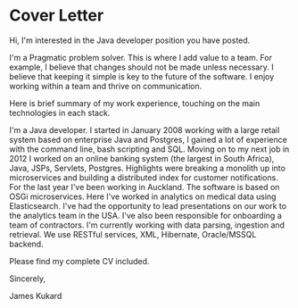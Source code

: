 # Cover Letter

Hi, I'm interested in the Java developer position you have posted.

I'm a Pragmatic problem solver. This is where I add value to a team. For example, I believe that changes should not be made unless necessary. I believe that keeping it simple is key to the future of the software.
I enjoy working within a team and thrive on communication.

Here is brief summary of my work experience, touching on the main technologies in each stack.

I'm a Java developer. I started in January 2008 working with a large retail system based on enterprise Java and Postgres, I gained a lot of experience with the command line, bash scripting and SQL. Moving on to my next job in 2012 I worked on an online banking system (the largest in South Africa), Java, JSPs, Servlets, Postgres. Highlights were breaking a monolith up into microservices and building a distributed index for customer notifications. For the last year I've been working in Auckland. The software is based on OSGi microservices. Here I've worked in analytics on medical data using Elasticsearch. I've had the opportunity to lead presentations on our work to the analytics team in the USA. I've also been responsible for onboarding a team of contractors. I'm currently working with data parsing, ingestion and retrieval. We use RESTful services, XML, Hibernate, Oracle/MSSQL backend.

Please find my complete CV included.

Sincerely,

James Kukard
